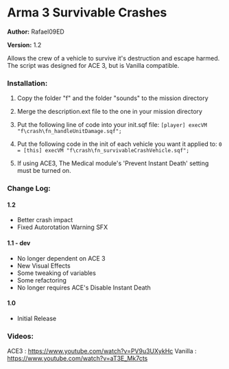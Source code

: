 # Arma 3 Survivable Crashes  

**Author:** Rafael09ED

**Version:** 1.2

Allows the crew of a vehicle to survive it's destruction and escape harmed. The script was designed for ACE 3, but is Vanilla compatible.

### Installation:

1. Copy the folder "f" and the folder "sounds" to the mission directory
2. Merge the description.ext file to the one in your mission directory
3. Put the following line of code into your init.sqf file: 
`
	[player] execVM "f\crash\fn_handleUnitDamage.sqf";
`
4. Put the following code in the init of each vehicle you want it applied to:
`
    0 = [this] execVM "f\crash\fn_survivableCrashVehicle.sqf";
`

5. If using ACE3, The Medical module's 'Prevent Instant Death' setting must be turned on. 


### Change Log: 

#### 1.2
- Better crash impact
- Fixed Autorotation Warning SFX

#### 1.1 - dev
- No longer dependent on ACE 3
- New Visual Effects
- Some tweaking of variables
- Some refactoring
- No longer requires ACE's Disable Instant Death

#### 1.0
- Initial Release

### Videos:

ACE3 	: https://www.youtube.com/watch?v=PV9u3UXykHc
Vanilla	: https://www.youtube.com/watch?v=aT3E_Mk7cts
